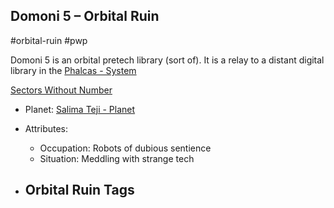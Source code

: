## Domoni 5 &ndash; Orbital Ruin

#orbital-ruin #pwp

Domoni 5 is an orbital pretech library (sort of).  It is a relay to a distant digital library in the [Phalcas - System](../../../Gaming/StarsWithoutNumber/PiratesWithoutPlunder/Phalcas%20-%20System.md)

[Sectors Without Number](https://sectorswithoutnumber.com/sector/bfDcBzTtgpeyLUfwzjio/orbitalRuin/WD96YfsTQpXI0nmp90Ew)

- Planet: [Salima Teji - Planet](../../../Gaming/StarsWithoutNumber/PiratesWithoutPlunder/Salima%20Teji%20-%20Planet.md)

- Attributes:
   -   Occupation: Robots of dubious sentience
   -   Situation: Meddling with strange tech

- Orbital Ruin Tags
	-  
